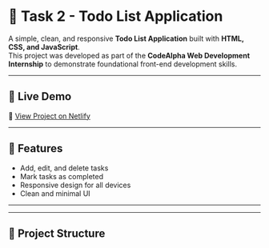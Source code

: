 # 📝 Task 2 - Todo List Application

A simple, clean, and responsive **Todo List Application** built with **HTML, CSS, and JavaScript**.  
This project was developed as part of the **CodeAlpha Web Development Internship** to demonstrate foundational front-end development skills.

---

## 🚀 Live Demo
🔗 [View Project on Netlify](https://taskflow-todo-app-list.netlify.app/)

---

## 📌 Features
- Add, edit, and delete tasks  
- Mark tasks as completed  
- Responsive design for all devices  
- Clean and minimal UI  

---


---

## 📂 Project Structure

